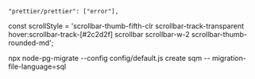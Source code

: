     "prettier/prettier": ["error"],
const scrollStyle =
    'scrollbar-thumb-fifth-clr scrollbar-track-transparent hover:scrollbar-track-[#2c2d2f]  scrollbar   scrollbar-w-2 scrollbar-thumb-rounded-md';

npx node-pg-migrate --config config/default.js create sqm --
migration-file-language=sql
